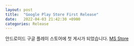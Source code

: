 ```yaml
---
layout: post
title:  "Google Play Store First Release"
date:   2022-04-03 21:42:30 +0900
categories: Release
---
```


안드로이드 구글 플레이 스토어에 첫 게시가 되었습니다.
[MS Store](https://play.google.com/store/apps/details?id=com.ghostnet.GhostNet)
